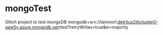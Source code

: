 # mongoTest
Glitch project to test mongoDB
mongodb+srv://lainmorl:detritus2@cluster0-qaw5y.azure.mongodb.net/test?retryWrites=true&w=majority
